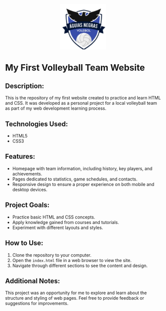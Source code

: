 <p align="center">
  <img src="logo.png" alt="logo" width="150" style="max-width:100%;height:auto;" />
</p>

# My First Volleyball Team Website

## Description:
This is the repository of my first website created to practice and learn HTML and CSS. It was developed as a personal project for a local volleyball team as part of my web development learning process.

## Technologies Used:
- HTML5
- CSS3

## Features:
- Homepage with team information, including history, key players, and achievements.
- Pages dedicated to statistics, game schedules, and contacts.
- Responsive design to ensure a proper experience on both mobile and desktop devices.

## Project Goals:
- Practice basic HTML and CSS concepts.
- Apply knowledge gained from courses and tutorials.
- Experiment with different layouts and styles.

## How to Use:
1. Clone the repository to your computer.
2. Open the `index.html` file in a web browser to view the site.
3. Navigate through different sections to see the content and design.

## Additional Notes:
This project was an opportunity for me to explore and learn about the structure and styling of web pages. Feel free to provide feedback or suggestions for improvements.
